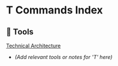 # T Commands Index

## 🧰 Tools

[Technical Architecture](./Technical-Architecture.md)
- *(Add relevant tools or notes for 'T' here)*
